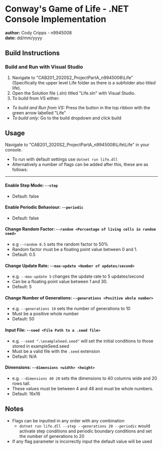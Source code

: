 # Conway's Game of Life - .NET Console Implementation  
**author:** Cody Cripps - n9945008  
**date:** dd/mm/yyyy

## Build Instructions

### Build and Run with Visual Studio
1. Navigate to "CAB201_2020S2_ProjectPartA_n9945008\Life" (Specifically the upper level Life folder as there is a subfolder also titled life).
2. Open the Solution file (.sln) titled "Life.sln" with Visual Studio.
3. To build from VS either:  
  + *To build and Run from VS:* Press the button in the top ribbon with the green arrow labelled "Life"
  + *To build only:* Go to the build dropdown and click build

## Usage 
Navigate to "CAB201_2020S2_ProjectPartA_n9945008\Life\Life" in your console.

  * To run with default settings use `dotnet run life.dll`
  * Alternatively a number of flags can be added after this, these are as follows: 
   
   ---
   
#### Enable Step Mode: `--step`	
* Default: false
		
#### Enable Periodic Behaviour: `--periodic`
* Default: false		
	
#### Change Random Factor: `--random <Percentage of living cells in random seed>`  
   * e.g	`--random 0.5` sets the random factor to 50%
   * Random factor must be a floating point value between 0 and 1.
   * Default: 0.5

#### Change Update Rate: `--max-update <Number of updates/second>`  
   * e.g. `--max-update 5` changes the update rate to 5 updates/second	
   * Can be a floating point value between 1 and 30.
   * Default: 5
   
   
#### Change Number of Generations: `--generations <Positive whole number>`

   * e.g. `--generations 10` sets the number of generations to 10
   * Must be a positive whole number
   * Default: 50
   
#### Input File: `--seed <File Path to a .seed file>` 
 
   * e.g. `--seed ".\exampleSeed.seed"` will set the initial conditions to those stored in exampleSeed.seed
   * Must be a valid file with the `.seed` extension
   * Default: N/A
   	
#### Dimensions: `--dimensions <width> <height>`
  * e.g. `--dimensions 40 20` sets the dimensions to 40 columns wide and 20 rows tall.		
  * These values must be between 4 and 48 and must be whole numbers.
  * Default: 16x16

  
## Notes 

* Flags can be inputted in any order with any combination
  * `dotnet run life.dll --step --generations 20 --periodic` would activate step conditions and periodic boundary conditions and set the number of generations to 20
* If any flag parameter is incorrectly input the default value will be used